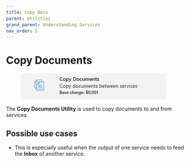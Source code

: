 ```yaml
---
title: Copy Docs
parent: Utilities
grand_parent: Understanding Services
nav_order: 5
---
```


# Copy Documents

<figure><img src="../../.gitbook/assets/image (17) (1).png" alt=""><figcaption></figcaption></figure>

The **Copy Documents Utility** is used to copy documents to and from services.

## Possible use cases

* This is especially useful when the output of one service needs to feed the **Inbox** of another service.
